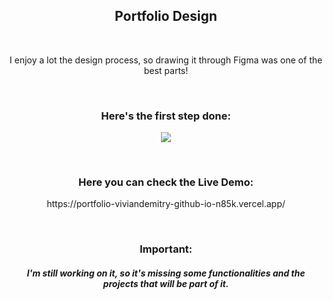 <h2 align="center">Portfolio Design</h2>
<br>
<p align="center"> I enjoy a lot the design process, so drawing it through Figma was one of the best parts!</p>
<br>
<h3 align="center">Here's the first step done:</h3>
<p align="center"><img src="https://github.com/viviandemitry/portfolio.viviandemitry.github.io/blob/main/img/figma_pic.png"></p>
<br>
<h3 align="center"> Here you can check the <strong>Live Demo</strong>:</h3>
<p align="center">https://portfolio-viviandemitry-github-io-n85k.vercel.app/</p>
<br>
<h3 align="center"> Important:</h3>
<h5 align="center"> I'm still working on it, so it's missing some functionalities and the projects that will be part of it. </h5>
